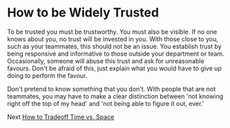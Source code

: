 # How to be Widely Trusted
[//]: # (Version:1.0.0)
To be trusted you must be trustworthy. You must also be visible. If no one knows about you, no trust will be invested in you. With those close to you, such as your teammates, this should not be an issue. You establish trust by being responsive and informative to those outside your department or team. Occasionally, someone will abuse this trust and ask for unreasonable favours. Don't be afraid of this, just explain what you would have to give up doing to perform the favour.

Don't pretend to know something that you don't. With people that are not teammates, you may have to make a clear distinction between 'not knowing right off the top of my head' and 'not being able to figure it out, ever.'

Next [How to Tradeoff Time vs. Space](03-How-to-Tradeoff-Time-vs-Space.md)
